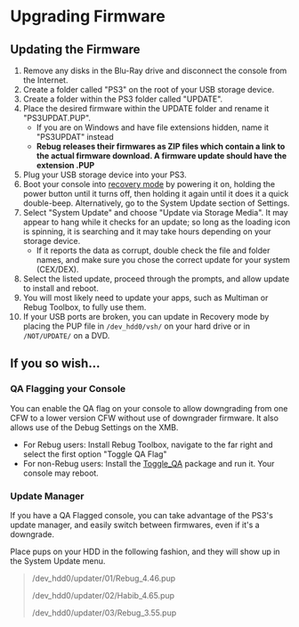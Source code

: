 # Upgrading Firmware

## Updating the Firmware

1. Remove any disks in the Blu-Ray drive and disconnect the console from the Internet. 
2. Create a folder called "PS3" on the root of your USB storage device. 
3. Create a folder within the PS3 folder called "UPDATE". 
4. Place the desired firmware within the UPDATE folder and rename it "PS3UPDAT.PUP". 
   * If you are on Windows and have file extensions hidden, name it "PS3UPDAT" instead
   * **Rebug releases their firmwares as ZIP files which contain a link to the actual firmware download. A firmware update should have the extension .PUP**
5. Plug your USB storage device into your PS3. 
6. Boot your console into [recovery mode](https://www.reddit.com/r/ps3homebrew/wiki/recovery) by powering it on, holding the power button until it turns off, then holding it again until it does it a quick double-beep. Alternatively, go to the System Update section of Settings.
7. Select "System Update" and choose "Update via Storage Media". It may appear to hang while it checks for an update; so long as the loading icon is spinning, it is searching and it may take hours depending on your storage device.
   * If it reports the data as corrupt, double check the file and folder names, and make sure you chose the correct update for your system \(CEX/DEX\). 
8. Select the listed update, proceed through the prompts, and allow update to install and reboot.
9. You will most likely need to update your apps, such as Multiman or Rebug Toolbox, to fully use them.
10. If your USB ports are broken, you can update in Recovery mode by placing the PUP file in `/dev_hdd0/vsh/` on your hard drive or in `/NOT/UPDATE/` on a DVD.

## If you so wish...

### QA Flagging your Console

You can enable the QA flag on your console to allow downgrading from one CFW to a lower version CFW without use of downgrader firmware. It also allows use of the Debug Settings on the XMB.

* For Rebug users: Install Rebug Toolbox, navigate to the far right and select the first option "Toggle QA Flag"
* For non-Rebug users: Install the [Toggle\_QA](http://www.mediafire.com/file/ap6rwhm0v2y0ezx/toggle_qa.pkg/file) package and run it. Your console may reboot.

### Update Manager

If you have a QA Flagged console, you can take advantage of the PS3's update manager, and easily switch between firmwares, even if it's a downgrade.

Place pups on your HDD in the following fashion, and they will show up in the System Update menu.

> /dev\_hdd0/updater/01/Rebug\_4.46.pup
>
> /dev\_hdd0/updater/02/Habib\_4.65.pup
>
> /dev\_hdd0/updater/03/Rebug\_3.55.pup

